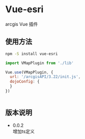 # Vue-esri

arcgis Vue 插件

## 使用方法
``` bash
npm -S install vue-esri
```

```javascript
import VMapPlugin from './lib'

Vue.use(VMapPlugin, {
  url: '/arcgisAPI/3.22/init.js',
  dojoConfig: {
  }
})
```

```html

```

## 版本说明
* 0.0.2  
  增加ts定义